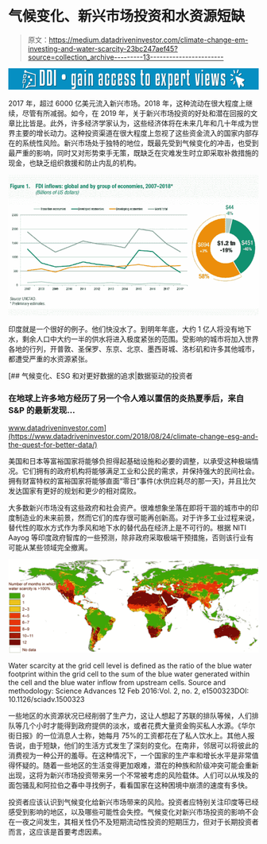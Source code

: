 # 气候变化、新兴市场投资和水资源短缺

> 原文：<https://medium.datadriveninvestor.com/climate-change-em-investing-and-water-scarcity-23bc247aef45?source=collection_archive---------13----------------------->

[![](img/43a716de50cdacf7a53035d706d5dae8.png)](http://www.track.datadriveninvestor.com/1B9E)

2017 年，超过 6000 亿美元流入新兴市场。2018 年，这种流动在很大程度上继续，尽管有所减弱。如今，在 2019 年，关于新兴市场投资的好处和潜在回报的文章比比皆是。此外，许多经济学家认为，这些经济体将在未来几年和几十年成为世界主要的增长动力。这种投资渠道在很大程度上忽视了这些资金流入的国家内部存在的系统性风险。新兴市场处于独特的地位，既最先受到气候变化的冲击，也受到最严重的影响，同时又对形势束手无策，既缺乏在灾难发生时立即采取补救措施的现金，也缺乏组织救援和防止内乱的机构。

![](img/cbac1704c82dc2b95df1bad5e1584b60.png)

印度就是一个很好的例子。他们快没水了。到明年年底，大约 1 亿人将没有地下水，剩余人口中大约一半的供水将进入极度紧张的范围。受影响的城市将加入世界各地的行列，开普敦、圣保罗、东京、北京、墨西哥城、洛杉矶和许多其他城市，都遭受严重的水资源紧张。

[](https://www.datadriveninvestor.com/2018/08/24/climate-change-esg-and-the-quest-for-better-data/) [## 气候变化、ESG 和对更好数据的追求|数据驱动的投资者

### 在地球上许多地方经历了另一个令人难以置信的炎热夏季后，来自 S&P 的最新发现…

www.datadriveninvestor.com](https://www.datadriveninvestor.com/2018/08/24/climate-change-esg-and-the-quest-for-better-data/) 

美国和日本等富裕国家将能够负担得起基础设施和必要的调整，以承受这种极端情况。它们拥有的政府机构将能够满足工业和公民的需求，并保持强大的民间社会。拥有财富特权的富裕国家将能够直面“零日”事件(水供应耗尽的那一天)，并且比欠发达国家有更好的规划和更少的相对腐败。

大多数新兴市场没有这些政府和社会资产。很难想象坐落在即将干涸的城市中的印度制造业的未来前景，然而它们的库存很可能再创新高。对于许多工业过程来说，替代性的取水方式作为季风和地下水的替代品在经济上是不可行的。根据 NITI Aayog 等印度政府智库的一些预测，除非政府采取极端干预措施，否则该行业有可能从某些领域完全撤离。

![](img/da31717b7b59df1c3d42088815ee8a67.png)

Water scarcity at the grid cell level is defined as the ratio of the blue water footprint within the grid cell to the sum of the blue water generated within the cell and the blue water inflow from upstream cells. Source and methodology: Science Advances 12 Feb 2016:Vol. 2, no. 2, e1500323DOI: 10.1126/sciadv.1500323

一些地区的水资源状况已经削弱了生产力，这让人想起了苏联的排队等候，人们排队等几个小时才能得到政府提供的淡水，或者花费大量资金购买私人水源。《华尔街日报》的一位消息人士称，她每月 75%的工资都花在了私人饮水上。其他人报告说，由于短缺，他们的生活方式发生了深刻的变化。在南非，邻居可以将彼此的消费视为一种公开的羞辱。在这种情况下，一个国家的生产率和增长水平是非常值得怀疑的。随着一些地区的生活变得更加艰难，潜在的种族和阶级冲突可能会重新出现，这将为新兴市场投资带来另一个不常被考虑的风险载体。人们可以从埃及的面包骚乱和阿拉伯之春中寻找例子，看看国家在这种困境中崩溃的速度有多快。

投资者应该认识到气候变化给新兴市场带来的风险。投资者应特别关注印度等已经感受到影响的地区，以及哪些可能性会失控。气候变化对新兴市场投资的影响不会在一夜之间发生，其相关性仍不及短期流动性投资的短期压力，但对于长期投资者而言，这应该是首要考虑因素。
